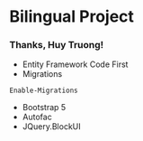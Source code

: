 # Bilingual Project
### Thanks, Huy Truong!

* Entity Framework Code First
* Migrations
```
Enable-Migrations
```
* Bootstrap 5
* Autofac
* JQuery.BlockUI
